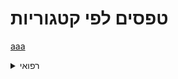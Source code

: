 # טפסים לפי קטגוריות

[aaa](https://www.google.com) 

<details><summary>רפואי</summary>

[aaa](https://www.google.com)

[טופס תיעוד אירוע רפואי](https://motid-1221.formtitan.com/Medical_journal)

</details>
